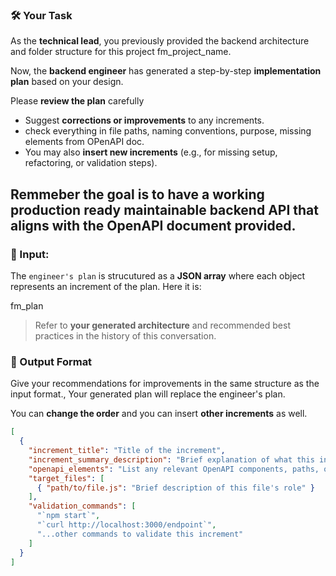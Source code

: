 

### 🛠️ **Your Task**

As the **technical lead**, you previously provided the backend architecture and folder structure for this project fm_project_name.

Now, the **backend engineer** has generated a step-by-step **implementation plan** based on your design.

Please **review the plan** carefully 

* Suggest **corrections or improvements** to any increments.
* check everything in file paths, naming conventions, purpose, missing elements from OPenAPI doc.
* You may also **insert new increments** (e.g., for missing setup, refactoring, or validation steps).

Remmeber the **goal** is to have a **working** **production ready** maintainable **backend API** that aligns with the OpenAPI document provided.
---

### 🧾 Input:

The `engineer's plan` is strucutured as a **JSON array** where each object represents an increment of the plan. Here it is:

fm_plan

> Refer to **your generated architecture** and recommended best practices in the history of this conversation.

### 🧾 Output Format

Give your recommendations for improvements in the same structure as the input format., Your generated plan will replace the engineer's plan.

You can **change the order** and you can insert **other increments** as well.

```json
[
  {
    "increment_title": "Title of the increment",
    "increment_summary_description": "Brief explanation of what this increment adds or modifies (used as PR description).",
    "openapi_elements": "List any relevant OpenAPI components, paths, or operations (e.g., GET /badges, components.schemas.Badge). If not applicable, write 'N/A'.",
    "target_files": [
      { "path/to/file.js": "Brief description of this file's role" }
    ],
    "validation_commands": [
      "`npm start`",
      "`curl http://localhost:3000/endpoint`",
      "...other commands to validate this increment"
    ]
  }
]
```

